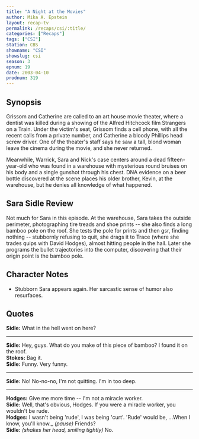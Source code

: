 ```yaml
---
title: "A Night at the Movies"
author: Mika A. Epstein
layout: recap-tv
permalink: /recaps/csi/:title/
categories: ["Recaps"]
tags: ["CSI"]
station: CBS
showname: "CSI"
showslug: csi
season: 3
epnum: 19  
date: 2003-04-10
prodnum: 319  
---
```


## Synopsis

Grissom and Catherine are called to an art house movie theater, where a dentist was killed during a showing of the Alfred Hitchcock film Strangers on a Train. Under the victim's seat, Grissom finds a cell phone, with all the recent calls from a private number, and Catherine a bloody Phillips head screw driver. One of the theater's staff says he saw a tall, blond woman leave the cinema during the movie, and she never returned.

Meanwhile, Warrick, Sara and Nick's case centers around a dead fifteen-year-old who was found in a warehouse with mysterious round bruises on his body and a single gunshot through his chest. DNA evidence on a beer bottle discovered at the scene places his older brother, Kevin, at the warehouse, but he denies all knowledge of what happened.

## Sara Sidle Review

Not much for Sara in this episode. At the warehouse, Sara takes the outside perimeter, photographing tire treads and shoe prints -- she also finds a long bamboo pole on the roof. She tests the pole for prints and then gsr, finding nothing -- stubbornly refusing to quit, she drags it to Trace (where she trades quips with David Hodges), almost hitting people in the hall. Later she programs the bullet trajectories into the computer, discovering that their origin point is the bamboo pole.

## Character Notes

* Stubborn Sara appears again. Her sarcastic sense of humor also resurfaces.

## Quotes

**Sidle:** What in the hell went on here?  

- - -

**Sidle:** Hey, guys. What do you make of this piece of bamboo? I found it on the roof.  
**Stokes:** Bag it.  
**Sidle:** Funny. Very funny.  

- - -

**Sidle:** No! No-no-no, I'm not quitting. I'm in too deep.
  

- - -

**Hodges:** Give me more time -- I'm not a miracle worker.  
**Sidle:** Well, that's obvious, Hodges. If you were a miracle worker, you wouldn't be rude.  
**Hodges:** I wasn't being 'rude', I was being 'curt'. 'Rude' would be, ...When I know, you'll know._ _(pause)_ Friends?  
**Sidle:** _(shakes her head, smiling tightly)_ No.


